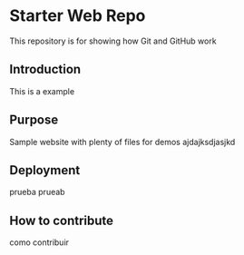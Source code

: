 # Starter Web Repo

This repository is for showing how Git and GitHub work

## Introduction

This is a example

## Purpose

Sample website with plenty of files for demos
ajdajksdjasjkd

## Deployment

prueba prueab

## How to contribute

como contribuir